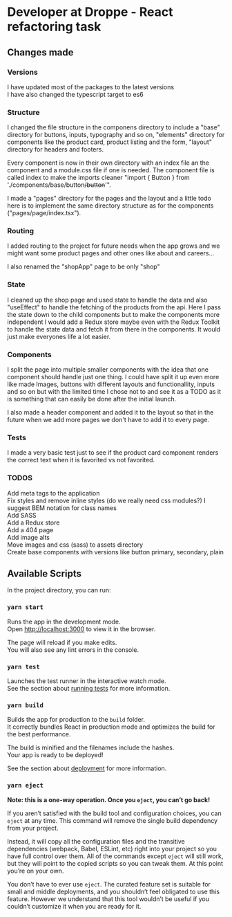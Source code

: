 # Developer at Droppe - React refactoring task

## Changes made

### Versions

I have updated most of the packages to the latest versions<br />
I have also changed the typescript target to es6

### Structure

I changed the file structure in the componens directory to include a "base" directory for buttons, inputs, typography and so on, "elements" directory for components like the product card, product listing and the form, "layout" directory for headers and footers.<br />

Every component is now in their own directory with an index file an the component and a module.css file if one is needed. The component file is called index to make the imports cleaner "import { Button } from './components/base/button~~/button~~'".<br />

I made a "pages" directory for the pages and the layout and a little todo here is to implement the same directory structure as for the components ("pages/page/index.tsx").

### Routing

I added routing to the project for future needs when the app grows and we might want some product pages and other ones like about and careers...<br />

I also renamed the "shopApp" page to be only "shop"

### State

I cleaned up the shop page and used state to handle the data and also "useEffect" to handle the fetching of the products from the api. Here I pass the state down to the child components but to make the components more independent I would add a Redux store maybe even with the Redux Toolkit to handle the state data and fetch it from there in the components. It would just make everyones life a lot easier.

### Components

I split the page into multiple smaller components with the idea that one component should handle just one thing. I could have split it up even more like made Images, buttons with different layouts and functionallity, inputs and so on but with the limited time I chose not to and see it as a TODO as it is something that can easily be done after the initial launch.<br />

I also made a header component and added it to the layout so that in the future when we add more pages we don't have to add it to every page.

### Tests

I made a very basic test just to see if the product card component renders the correct text when it is favorited vs not favorited.

### TODOS

Add meta tags to the application<br />
Fix styles and remove inline styles (do we really need css modules?) I suggest BEM notation for class names<br />
Add SASS<br />
Add a Redux store<br />
Add a 404 page<br />
Add image alts<br />
Move images and css (sass) to assets directory<br />
Create base components with versions like button primary, secondary, plain


## Available Scripts

In the project directory, you can run:

### `yarn start`

Runs the app in the development mode.<br />
Open [http://localhost:3000](http://localhost:3000) to view it in the browser.

The page will reload if you make edits.<br />
You will also see any lint errors in the console.

### `yarn test`

Launches the test runner in the interactive watch mode.<br />
See the section about [running tests](https://facebook.github.io/create-react-app/docs/running-tests) for more information.

### `yarn build`

Builds the app for production to the `build` folder.<br />
It correctly bundles React in production mode and optimizes the build for the best performance.

The build is minified and the filenames include the hashes.<br />
Your app is ready to be deployed!

See the section about [deployment](https://facebook.github.io/create-react-app/docs/deployment) for more information.

### `yarn eject`

**Note: this is a one-way operation. Once you `eject`, you can’t go back!**

If you aren’t satisfied with the build tool and configuration choices, you can `eject` at any time. This command will remove the single build dependency from your project.

Instead, it will copy all the configuration files and the transitive dependencies (webpack, Babel, ESLint, etc) right into your project so you have full control over them. All of the commands except `eject` will still work, but they will point to the copied scripts so you can tweak them. At this point you’re on your own.

You don’t have to ever use `eject`. The curated feature set is suitable for small and middle deployments, and you shouldn’t feel obligated to use this feature. However we understand that this tool wouldn’t be useful if you couldn’t customize it when you are ready for it.
